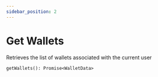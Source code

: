 ```yaml
---
sidebar_position: 2
---
```


# Get Wallets

Retrieves the list of wallets associated with the current user

`getWallets(): Promise<WalletData>`